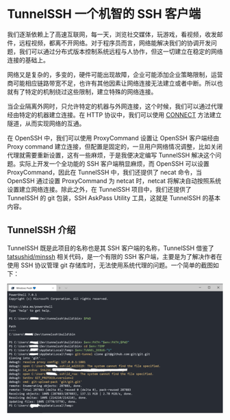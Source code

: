 # TunnelSSH 一个机智的 SSH 客户端

我们逐渐依赖上了高速互联网，每一天，浏览社交媒体，玩游戏，看视频，收发邮件，远程视频，都离不开网络。对于程序员而言，网络能解决我们的协调开发问题，我们可以通过分布式版本控制系统远程与人协作，但这一切建立在稳定的网络连接的基础上。

网络又是复杂的，多变的，硬件可能出现故障，企业可能添加企业策略限制，运营商可能相应链路带宽不足，也许有其他因素让网络连接无法建立或者中断。所以也就有了特定的机制绕过这些限制，建立特殊的网络连接。

当企业隔离外网时，只允许特定的机器与外网连接，这个时候，我们可以通过代理经由特定的机器建立连接。在 HTTP 协议中，我们可以使用 [CONNECT](https://developer.mozilla.org/en-US/docs/Web/HTTP/Methods/CONNECT) 方法建立隧道，从而实现网络的互通。

在 OpenSSH 中，我们可以使用 ProxyCommand 设置让 OpenSSH 客户端经由 Proxy command 建立连接，但配置是固定的，一旦用户网络情况调整，比如关闭代理就需要重新设置，这有一些麻烦，于是我便决定编写 TunnelSSH 解决这个问题。实际上开发一个全功能的 SSH 客户端稍显麻烦，而 OpenSSH 可以设置 ProxyCommand，因此在 TunnelSSH 中，我们还提供了 necat 命令，当 OpenSSH 通过设置 ProxyCommand 为 netcat 时，netcat 将解决自动按照系统设置建立网络连接。除此之外，在 TunnelSSH 项目中，我们还提供了 TunnelSSH 的 git 包装，SSH AskPass Utility 工具，这就是 TunnelSSH 的基本内容。

## TunnelSSH 介绍

TunnelSSH 既是此项目的名称也是其 SSH 客户端的名称，TunnelSSH 借鉴了 [tatsushid/minssh](https://github.com/tatsushid/minssh) 相关代码，是一个有限的 SSH 客户端，主要是为了解决作者在使用 SSH 协议管理 git 存储库时，无法使用系统代理的问题。一个简单的截图如下：

![](./docs/images/snapshot.png)

